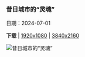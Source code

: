 ### 昔日城市的“灵魂”

日期：2024-07-01

**下载**  |  [1920x1080](https://cn.bing.com/th?id=OHR.ItalicaRuins_ZH-CN5932138207_1920x1080.jpg)  |  [3840x2160](https://cn.bing.com/th?id=OHR.ItalicaRuins_ZH-CN5932138207_UHD.jpg)

![昔日城市的“灵魂”](https://cn.bing.com/th?id=OHR.ItalicaRuins_ZH-CN5932138207_1920x1080.jpg "意大利卡，桑蒂蓬塞的一座古罗马城市，塞维利亚，安达卢西亚，西班牙 (© Moses Palermo/Amazing Aerial Agency)")

